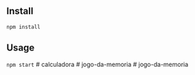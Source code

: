 

Install
---

`npm install`



Usage
---

`npm start`
#   c a l c u l a d o r a  
 #   j o g o - d a - m e m o r i a  
 #   j o g o - d a - m e m o r i a  
 